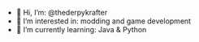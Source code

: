 - 👋 Hi, I’m: @thederpykrafter
- 👀 I’m interested in: modding and game development
- 🌱 I’m currently learning: Java & Python 
